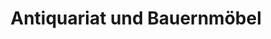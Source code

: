 ---
title: "Antiquariat und Bauernmöbel"
url: /wien/antiquariat-und-bauernmoebel/
shop: Gebrauchtwaren
---